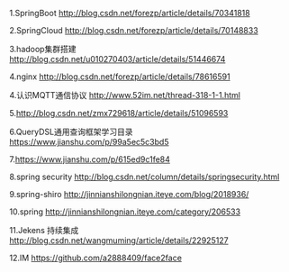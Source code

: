 1.SpringBoot
  http://blog.csdn.net/forezp/article/details/70341818

2.SpringCloud
  http://blog.csdn.net/forezp/article/details/70148833
  
3.hadoop集群搭建
  http://blog.csdn.net/u010270403/article/details/51446674
  
4.nginx
  http://blog.csdn.net/forezp/article/details/78616591
  
4.认识MQTT通信协议
  http://www.52im.net/thread-318-1-1.html

5.http://blog.csdn.net/zmx729618/article/details/51096593

6.QueryDSL通用查询框架学习目录
https://www.jianshu.com/p/99a5ec5c3bd5

7.https://www.jianshu.com/p/615ed9c1fe84

8.spring security
http://blog.csdn.net/column/details/springsecurity.html

9.spring-shiro
http://jinnianshilongnian.iteye.com/blog/2018936/

10.spring 
http://jinnianshilongnian.iteye.com/category/206533

11.Jekens 持续集成
http://blog.csdn.net/wangmuming/article/details/22925127

12.IM
https://github.com/a2888409/face2face
